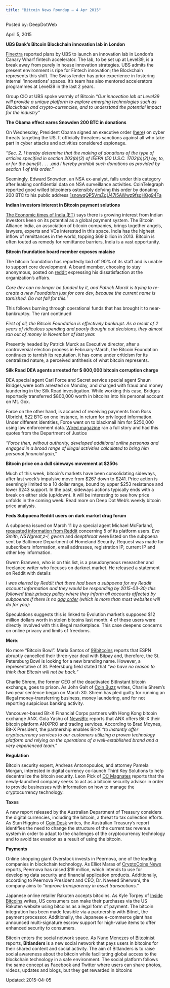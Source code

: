 ```yaml
---
title: "Bitcoin News Roundup – 4 Apr 2015"
---
```



Posted by: DeepDotWeb
    
    
<span>April 5, 2015</span>



<p><strong>UBS Bank’s Bitcoin Blockchain innovation lab in London</strong></p>
<p><a href="http://www.finextra.com/news/fullstory.aspx?newsitemid=27195">Finextra</a> reported plans by UBS to launch an innovation lab in London’s Canary Wharf fintech accelerator. The lab, to be set up at Level39, is a break away from purely in house innovation strategies. UBS admits the present environment is ripe for Fintech innovation; the Blockchain represents this shift. The Swiss lender has prior experience in fostering internal ‘innovations’ spaces. It’s team has also mentored accelerators programmes at Level39 in the last 2 years.</p>
<p>Group CIO at UBS spoke warmly of Bitcoin &#8220;<em>Our innovation lab at Level39 will provide a unique platform to explore emerging technologies such as Blockchain and crypto-currencies, and to understand the potential impact for the industry”</em></p>
<p><strong>The Obama effect earns Snowden 200 BTC in donations </strong></p>
<p>On Wednesday, President Obama signed an executive order (<a href="https://www.whitehouse.gov/the-press-office/2015/04/01/executive-order-blocking-property-certain-persons-engaging-significant-m">here</a>) on cyber threats targeting the US. It officially threatens sanctions against all who take part in cyber attacks and activities considered espionage.</p>
<p><em>&#8220;Sec. 2. I hereby determine that the making of donations of the type of articles specified in section 203(b)(2) of IEEPA (50 U.S.C. 1702(b)(2)) by, to, or for the benefit . . . .and I hereby prohibit such donations as provided by section 1 of this order.”</em></p>
<p>Seemingly, Edward Snowden, an NSA ex-analyst, falls under this category after leaking confidential data on NSA surveillance activities. CoinTelegraph reported good willed bitcoiners ostensibly defying this order by donating 200 BTC to his public address <a href="https://www.reddit.com/r/Bitcoin/comments/315vee/anonymous_donations_to_edward_snowden_point_your/">1snowqQP5VmZgU47i5AWwz9fsgHQg94Fa</a></p>
<p><strong>Indian investors interest in Bitcoin payment solutions</strong></p>
<p><a href="http://economictimes.indiatimes.com/news/emerging-businesses/startups/pay-through-bitcoin-soon-indian-investors-show-interest-in-online-payment-system/articleshow/46792317.cms">The Economic times of India (ET)</a> says there is growing interest from Indian investors keen on its potential as a global payment system. The Bitcoin Alliance India, an association of bitcoin companies, brings together angels, lawyers, experts and VCs interested in this space. India has the highest inflow of remittances in the world, topping $69 billion in 2013. Bitcoin is often touted as remedy for remittance barriers, India is a vast opportunity.</p>
<p><strong>Bitcoin foundation board member exposes malaise</strong></p>
<p>The bitcoin foundation has reportedly laid off 90% of its staff and is unable to support core development. A board member, choosing to stay anonymous, posted on <a href="http://www.reddit.com/r/Bitcoin/comments/31e6jh/the_truth_about_the_bitcoin_foundation/">reddit</a> expressing his dissatisfaction at the organization&#8217;s affairs.</p>
<p><em>Core dev can no longer be funded by it, and Patrick Murck is trying to re-create a new Foundation just for core dev, because the current name is tarnished. Do not fall for this.’</em></p>
<p>This follows burning through operational funds that has brought it to near-bankruptcy. The rant continued</p>
<p><em>First of all, the Bitcoin Foundation is effectively bankrupt. As a result of 2 years of ridiculous spending and poorly thought out decisions, they almost ran out of money in November of last year.</em></p>
<p>Presently headed by Patrick Murck as Executive director, after a controversial election process in February-March, the Bitcoin Foundation continues to tarnish its reputation. it has come under criticism for its centralized nature, a perceived antithesis of what bitcoin represents.</p>
<p><strong>Silk Road DEA agents arrested for $ 800,000 bitcoin corruption charge</strong></p>
<p>DEA special agent Carl Force and Secret service special agent Shaun Bridges,were both arrested on Monday, and charged with fraud and money laundering in the Silk Road investigation. While working this case, Bridges reportedly transferred $800,000 worth in bitcoins into his personal account on Mt. Gox.</p>
<p>Force on the other hand, is accused of receiving payments from Ross Ulbricht, 522 BTC on one instance, in return for privileged information. Under different identities, Force went on to blackmail him for $250,000 using law enforcement data. <a href="http://www.wired.com/2015/03/dea-agent-charged-acting-paid-mole-silk-road/">Wired magazine</a> ran a full story and had this quotes from the Department of Justice</p>
<p><em>“Force then, without authority, developed additional online personas and engaged in a broad range of illegal activities calculated to bring him personal financial gain,”</em></p>
<p><strong>Bitcoin price on a dull sideways movement at $250s</strong></p>
<p>Much of this week, bitcoin’s markets have been consolidating sideways, after last week’s impulsive move from $267 down to $241. Price action is seemingly limited to a 10 dollar range, bound by upper $253 resistance and lower $243 support. In the past, sideways actions typically ends with a break on either side (up/down). It will be interesting to see how price unfolds in the coming week. Read more on Deep Dot Web’s weekly bitcoin price analysis.</p>
<p><strong>Feds Subpoena Reddit users on dark market drug forum</strong></p>
<p>A subpoena issued on March 11 by a special agent Michael McFarland, <a href="/2015/03/30/psa-5-reddit-accounts-subpoenaed-by-ice/">requested information from Reddit</a> concerning 5 of its platform users. <em>Evo Smith</em>, <em>NSWgreat</em>,<em>z-l</em>, <em>gwern</em> and <em>deepthroat</em> were listed on the subpoena sent by Baltimore Department of Homeland Security. Request was made for subscribers information, email addresses, registration IP, current IP and other key information.</p>
<p>Gwern Branwen, who is on this list, is a pseudonymous researcher and freelance writer who focuses on darknet market. He released a statement on Reddit with details</p>
<p><em>I was alerted by Reddit that there had been a subpoena for my Reddit account information and they would be responding by 2015-03-30; this followed</em> <a href="https://www.reddit.com/help/privacypolicy#section_reddit_will_not_disclose_your_information_unless_required_by_law"><em>their privacy policy</em></a><em> where they inform all accounts affected by subpoenas if there is no</em> <a href="https://en.wikipedia.org/wiki/Gag_order#United_States"><em>gag order</em></a><em> (which is more than most websites will do for you):</em></p>
<p>Speculations suggests this is linked to Evolution market’s supposed $12 million dollars worth in stolen bitcoins last month. 4 of these users were directly involved with this illegal marketplace. This case deepens concerns on online privacy and limits of freedoms.</p>
<p><strong>More</strong>:</p>
<p>No more “Bitcoin Bowl”. Maria Santos of <a href="http://99bitcoins.com/end-bitcoin-bowl-bitpay-espn-cancel-sponsoring-deal/">99bitcoins</a> reports that ESPN abruptly cancelled their three-year deal with Bitpay and, therefore, the St. Petersburg Bowl is looking for a new branding name. However, a representative of St. Petersburg field stated that <em>“we have no reason to think that Bitcoin will not be back.”</em></p>
<p>Charlie Shrem, the former CEO of the deactivated BitInstant bitcoin exchange, goes to prison. As John Galt of <a href="http://www.coinbuzz.com/2015/04/01/charlie-shrem-begins-two-year-prison-sentence/">Coin Buzz</a> writes, Charlie Shrem’s two year sentence began on March 30. Shrem has pled guilty for running an illegal money-transferring business, money laundering, and for not reporting suspicious banking activity.</p>
<p>Vancouver-based Bit-X Financial Corps partners with Hong Kong bitcoin exchange ANX. Gola Yashu of <a href="http://www.newsbtc.com/2015/04/02/anx-offer-world-class-bitcoin-trading-platform-canadian-company/">NewsBtc</a> reports that ANX offers Bit-X their bitcoin platform ANXPRO and trading services. According to Brad Moynes, Bit-X President, the partnership enables Bit-X <em>“to instantly offer cryptocurrency services to our customers utilizing a proven technology platform and relying on the operations of a well-established brand and a very experienced team.”</em></p>
<p><strong>Regulation</strong></p>
<p>Bitcoin security expert, Andreas Antonopoulos, and attorney Pamela Morgan, interested in digital currency co-launch Third Key Solutions to help decentralize the bitcoin security. Leon Pick of <a href="http://dcmagnates.com/andreas-antonopoulos-co-launches-third-key-solutions-to-decentralize-security/">DC Magnates</a> reports that the newly-launched company seeks to act as a bitcoin security advisor in order to provide businesses with information on how to manage the cryptocurrency technology.</p>
<p><strong>Taxes</strong></p>
<p>A new report released by the Australian Department of Treasury considers the digital currencies, including the bitcoin, a threat to tax collection efforts. As Stan Higgins of <a href="https://www.coindesk.com/australia-treasury-bitcoin-threat-tax-collection/">Coin Desk</a> writes, the Australian Treasury’s report identifies the need to change the structure of the current tax revenue system in order to adapt to the challenges of the cryptocurrency technology and to avoid tax evasion as a result of using the bitcoin.</p>
<p><strong>Payments</strong></p>
<p>Online shopping giant Overstock invests in Peernova, one of the leading companies in blockchain technology. As Elliot Maras of <a href="https://www.cryptocoinsnews.com/overstock-invests-peernova-19-million-raised-blockchain-based-applications/">CryptoCoins News</a> reports, Peernova has raised $19 million, which intends to use for developing data security and financial application products. Additionally, according to Peernova President and CEO, Dr. Naveed Sherwani, the company aims to <em>“improve transparency in asset transactions.”</em></p>
<p>Japanese online retailer Rakuten accepts bitcoins. As Kyle Torpey of <a href="http://insidebitcoins.com/news/rakuten-announces-multi-sig-escrow-support-30-percent-bitcoin-discount/31221">Inside Bitcoins</a> writes, US consumers can make their purchases via the US Rakuten website using bitcoins as a legal form of payment. The bitcoin integration has been made feasible via a partnership with Bitnet, the payment processor. Additionally, the Japanese e-commerce giant has announced multi-signature escrow support for high-value items to offer enhanced security to consumers.</p>
<p>Bitcoin enters the social network space. As Nuno Menezes of <a href="http://bitcoinist.net/bitlanders-social-network-pays-bitcoin/">Bitcoinist</a> reports, <strong>Bitlanders </strong>is a new social network that pays users in bitcoins for their shared content and social activity. The aim of Bitlanders is to raise social awareness about the bitcoin while facilitating global access to the blockchain technology in a safe environment. The social platform follows the same concept as Facebook and Twitter where users can share photos, videos, updates and blogs, but they get rewarded in bitcoins</p>
    
    

Updated: 2015-04-05

    


